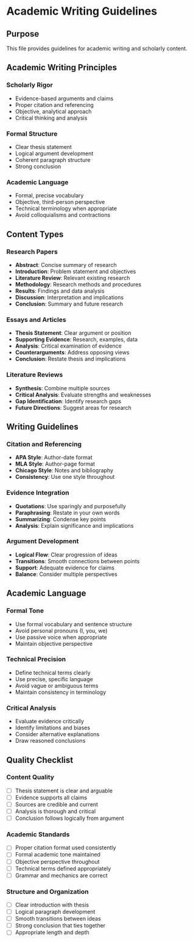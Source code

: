# Academic Writing Guidelines

## Purpose
This file provides guidelines for academic writing and scholarly content.

## Academic Writing Principles

### Scholarly Rigor
- Evidence-based arguments and claims
- Proper citation and referencing
- Objective, analytical approach
- Critical thinking and analysis

### Formal Structure
- Clear thesis statement
- Logical argument development
- Coherent paragraph structure
- Strong conclusion

### Academic Language
- Formal, precise vocabulary
- Objective, third-person perspective
- Technical terminology when appropriate
- Avoid colloquialisms and contractions

## Content Types

### Research Papers
- **Abstract**: Concise summary of research
- **Introduction**: Problem statement and objectives
- **Literature Review**: Relevant existing research
- **Methodology**: Research methods and procedures
- **Results**: Findings and data analysis
- **Discussion**: Interpretation and implications
- **Conclusion**: Summary and future research

### Essays and Articles
- **Thesis Statement**: Clear argument or position
- **Supporting Evidence**: Research, examples, data
- **Analysis**: Critical examination of evidence
- **Counterarguments**: Address opposing views
- **Conclusion**: Restate thesis and implications

### Literature Reviews
- **Synthesis**: Combine multiple sources
- **Critical Analysis**: Evaluate strengths and weaknesses
- **Gap Identification**: Identify research gaps
- **Future Directions**: Suggest areas for research

## Writing Guidelines

### Citation and Referencing
- **APA Style**: Author-date format
- **MLA Style**: Author-page format
- **Chicago Style**: Notes and bibliography
- **Consistency**: Use one style throughout

### Evidence Integration
- **Quotations**: Use sparingly and purposefully
- **Paraphrasing**: Restate in your own words
- **Summarizing**: Condense key points
- **Analysis**: Explain significance and implications

### Argument Development
- **Logical Flow**: Clear progression of ideas
- **Transitions**: Smooth connections between points
- **Support**: Adequate evidence for claims
- **Balance**: Consider multiple perspectives

## Academic Language

### Formal Tone
- Use formal vocabulary and sentence structure
- Avoid personal pronouns (I, you, we)
- Use passive voice when appropriate
- Maintain objective perspective

### Technical Precision
- Define technical terms clearly
- Use precise, specific language
- Avoid vague or ambiguous terms
- Maintain consistency in terminology

### Critical Analysis
- Evaluate evidence critically
- Identify limitations and biases
- Consider alternative explanations
- Draw reasoned conclusions

## Quality Checklist

### Content Quality
- [ ] Thesis statement is clear and arguable
- [ ] Evidence supports all claims
- [ ] Sources are credible and current
- [ ] Analysis is thorough and critical
- [ ] Conclusion follows logically from argument

### Academic Standards
- [ ] Proper citation format used consistently
- [ ] Formal academic tone maintained
- [ ] Objective perspective throughout
- [ ] Technical terms defined appropriately
- [ ] Grammar and mechanics are correct

### Structure and Organization
- [ ] Clear introduction with thesis
- [ ] Logical paragraph development
- [ ] Smooth transitions between ideas
- [ ] Strong conclusion that ties together
- [ ] Appropriate length and depth
